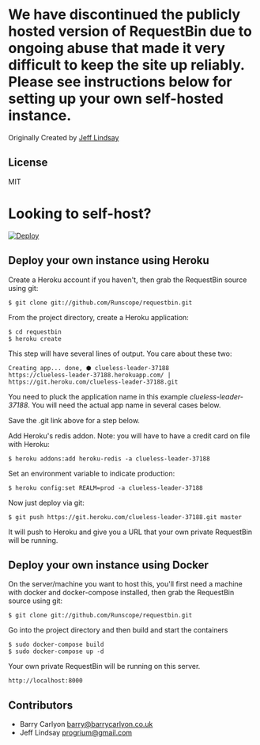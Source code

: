 # We have discontinued the publicly hosted version of RequestBin due to ongoing abuse that made it very difficult to keep the site up reliably. Please see instructions below for setting up your own self-hosted instance.

Originally Created by [Jeff Lindsay](http://progrium.com)

License
-------
MIT


Looking to self-host?
=====================

[![Deploy](https://www.herokucdn.com/deploy/button.png)](https://heroku.com/deploy)

## Deploy your own instance using Heroku
Create a Heroku account if you haven't, then grab the RequestBin source using git:

`$ git clone git://github.com/Runscope/requestbin.git`

From the project directory, create a Heroku application:

```
$ cd requestbin
$ heroku create
```

This step will have several lines of output.  You care about these two:  
```
Creating app... done, ⬢ clueless-leader-37188
https://clueless-leader-37188.herokuapp.com/ | https://git.heroku.com/clueless-leader-37188.git
```
You need to pluck the application name in this example
*clueless-leader-37188*.  You will need the actual app name in several cases below.


Save the .git link above for a step below.

Add Heroku's redis addon.  Note: you will have to have a credit card on file with Heroku:

`$ heroku addons:add heroku-redis -a clueless-leader-37188`

Set an environment variable to indicate production:

`$ heroku config:set REALM=prod -a clueless-leader-37188`

Now just deploy via git:

`$ git push https://git.heroku.com/clueless-leader-37188.git master`

It will push to Heroku and give you a URL that your own private RequestBin will be running.


## Deploy your own instance using Docker

On the server/machine you want to host this, you'll first need a machine with
docker and docker-compose installed, then grab the RequestBin source using git:

`$ git clone git://github.com/Runscope/requestbin.git`

Go into the project directory and then build and start the containers

```
$ sudo docker-compose build
$ sudo docker-compose up -d
```

Your own private RequestBin will be running on this server.

`http://localhost:8000`

Contributors
------------
 * Barry Carlyon <barry@barrycarlyon.co.uk>
 * Jeff Lindsay <progrium@gmail.com>
